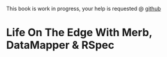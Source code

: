 <p id="warning">This book is work in progress, your help is requested @ <a href="http://github.com/deimos1986/book_mdar">github</a></p>

# Life On The Edge With Merb, DataMapper & RSpec